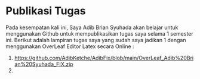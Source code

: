# Publikasi Tugas

Pada kesempatan kali ini, Saya Adib Brian Syuhada akan belajar untuk menggunakan Github untuk mempublikasikan tugas saya selama 1 semester ini.  Berikut adalah lampiran tugas saya yang sudah saya jadikan 1 dengan menggunakan OverLeaf Editor Latex secara Online :
1. https://github.com/AdibKetche/AdibFix/blob/main/OverLeaf_Adib%20Brian%20Syuhada_FIX.zip
2. 


